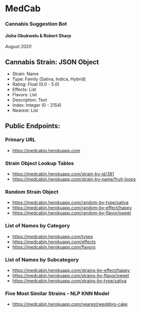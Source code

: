 # MedCab
### Cannabis Suggestion Bot
#### Jisha Obukwelu & Robert Sharp
_August 2020_


## Cannabis Strain: JSON Object
- Strain: Name
- Type: Family (Sativa, Indica, Hybrid)
- Rating: Float (0.0 - 5.0)
- Effects: List
- Flavors: List
- Description: Text
- Index: Integer (0 - 2154)
- Nearest: List


## Public Endpoints:

### Primary URL
- https://medcabin.herokuapp.com

### Strain Object Lookup Tables
- https://medcabin.herokuapp.com/strain-by-id/381
- https://medcabin.herokuapp.com/strain-by-name/fruit-loops

### Random Strain Object
- https://medcabin.herokuapp.com/random-by-type/sativa
- https://medcabin.herokuapp.com/random-by-effect/happy
- https://medcabin.herokuapp.com/random-by-flavor/sweet

### List of Names by Category
- https://medcabin.herokuapp.com/types
- https://medcabin.herokuapp.com/effects
- https://medcabin.herokuapp.com/flavors

### List of Names by Subcategory
- https://medcabin.herokuapp.com/strains-by-effect/happy
- https://medcabin.herokuapp.com/strains-by-flavor/sweet
- https://medcabin.herokuapp.com/strains-by-type/sativa

### Five Most Similar Strains - NLP KNN Model
- https://medcabin.herokuapp.com/nearest/wedding-cake

